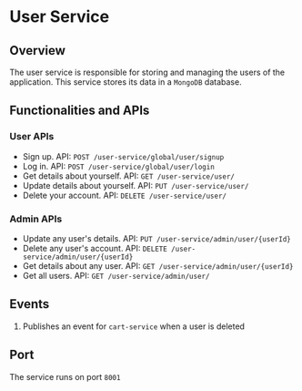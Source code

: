 # User Service

## Overview
The user service is responsible for storing and managing the users of the application. 
This service stores its data in a `MongoDB` database.

## Functionalities and APIs

### User APIs
- Sign up. API: `POST /user-service/global/user/signup`
- Log in. API: `POST /user-service/global/user/login`
- Get details about yourself. API: `GET /user-service/user/`
- Update details about yourself. API: `PUT /user-service/user/`
- Delete your account. API: `DELETE /user-service/user/`

### Admin APIs
- Update any user's details. API: `PUT /user-service/admin/user/{userId}`
- Delete any user's account. API: `DELETE /user-service/admin/user/{userId}`
- Get details about any user. API: `GET /user-service/admin/user/{userId}`
- Get all users. API: `GET /user-service/admin/user/`

## Events
1. Publishes an event for `cart-service` when a user is deleted

## Port
The service runs on port `8001`